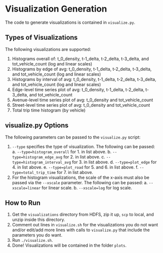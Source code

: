 # Visualization Generation
The code to generate visualizations is contained in ```visualize.py```. 
## Types of Visualizations
The following visualizations are supported:
1. Histograms overall of: t_0_density, t-1_delta, t-2_delta, t-3_delta, and tot_vehicle_count (log and linear scales)
2. Histograms by edge of avg: t_0_density, t-1_delta, t-2_delta, t-3_delta, and tot_vehicle_count (log and linear scales)
3. Histograms by interval of avg: t_0_density, t-1_delta, t-2_delta, t-3_delta, and tot_vehicle_count (log and linear scales)
4. Edge-level time series plot of avg: t_0_density, t-1_delta, t-2_delta, t-3_delta, and tot_vehicle_count
5. Avenue-level time series plot of avg: t_0_density and tot_vehicle_count
6. Street-level time series plot of avg: t_0_density and tot_vehicle_count
7. Total trip time histogram (by vehicle)
## visualize.py Options
The following parameters can be passed to the ```visualize.py``` script:
1. ```--type``` specifies the type of visualization. The following can be passed:
    a. ```--type=histogram_overall``` for 1. in list above.
    b. ```--type=histogram_edge_avg``` for 2. in list above.
    c. ```--type=histogram_interval_avg``` for 3. in list above.
    d. ```--type=plot_edge``` for 4. in list above.
    e. ```--type=plot_road``` for 5. and 6. in list above.
    f. ```--type=total_trip_time``` for 7. in list above.
2. For the histogram visualizations, the scale of the x-axis must also be passed via the ```--xscale``` parameter. The following can be passed:
    a. ```--xscale=linear``` for linear scale.
    b. ```--xscale=log``` for log scale.
## How to Run
1. Get the ```visualizations``` directory from HDFS, zip it up, ```scp``` to local, and unzip inside this directory.
2. Comment out lines in ```visualize.sh``` for the visualizations you do not want and/or edit/add more lines with calls to ```visualize.py``` that include the parameters you do want.
3. Run ```./visualize.sh```.
4. Done! Visualizations will be contained in the folder ```plots```.